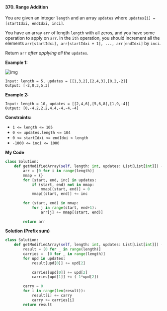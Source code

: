 #### 370. Range Addition

You are given an integer `length` and an array `updates` where `updates[i] = [startIdxi, endIdxi, inci]`.

You have an array `arr` of length `length` with all zeros, and you have some operation to apply on `arr`. In the `ith` operation, you should increment all the elements `arr[startIdxi], arr[startIdxi + 1], ..., arr[endIdxi]` by `inci`.

Return `arr` *after applying all the* `updates`.

 

**Example 1:**

![img](https://assets.leetcode.com/uploads/2021/03/27/rangeadd-grid.jpg)

```
Input: length = 5, updates = [[1,3,2],[2,4,3],[0,2,-2]]
Output: [-2,0,3,5,3]
```

**Example 2:**

```
Input: length = 10, updates = [[2,4,6],[5,6,8],[1,9,-4]]
Output: [0,-4,2,2,2,4,4,-4,-4,-4]
```

 

**Constraints:**

- `1 <= length <= 105`
- `0 <= updates.length <= 104`
- `0 <= startIdxi <= endIdxi < length`
- `-1000 <= inci <= 1000`



**My Code**

```python
class Solution:
    def getModifiedArray(self, length: int, updates: List[List[int]]) -> List[int]:
        arr = [0 for i in range(length)]
        mmap = {}
        for [start, end, inc] in updates:
            if (start, end) not in mmap:
                mmap[(start, end)] = 0
            mmap[(start, end)] += inc
            
        for (start, end) in mmap:
            for j in range(start, end+1):
                arr[j] += mmap[(start, end)]
                
        return arr
```

**Solution (Prefix sum)**

```python
class Solution:
    def getModifiedArray(self, length: int, updates: List[List[int]]) -> List[int]:
        result = [0 for _ in range(length)]
        carries =  [0 for _ in range(length)]  
        for upd in updates:
            result[upd[0]] += upd[2]
            
            carries[upd[0]] += upd[2]
            carries[upd[1]] += (-1*upd[2])
            
        carry = 0    
        for i in range(len(result)):
            result[i] += carry
            carry += carries[i]
        return result 
```

